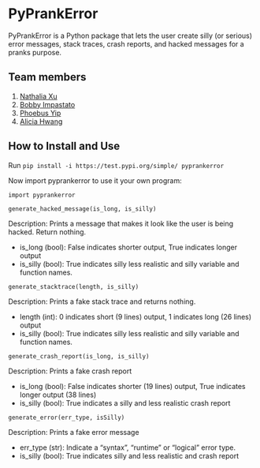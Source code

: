 # PyPrankError
PyPrankError is a Python package that lets the user create silly (or serious) error messages, stack traces, crash reports, and hacked messages for a pranks purpose.

## Team members
1. [Nathalia Xu](https://github.com/slurp-slurp)
2. [Bobby Impastato](https://github.com/bobbyimpastato)
3. [Phoebus Yip](https://github.com/phoebusyip)
4. [Alicia Hwang](https://github.com/a-j-hwang)

## How to Install and Use
Run `pip install -i https://test.pypi.org/simple/ pyprankerror`

Now import pyprankerror to use it your own program:

`import pyprankerror`

`generate_hacked_message(is_long, is_silly)`

Description: Prints a message that makes it look like the user is being hacked. Return nothing.
* is_long (bool): False indicates shorter output, True indicates longer output
* is_silly (bool): True indicates silly less realistic and silly variable and function names.

`generate_stacktrace(length, is_silly)`

Description: Prints a fake stack trace and returns nothing.
* length (int): 0 indicates short (9 lines) output, 1 indicates long (26 lines) output
* is_silly (bool): True indicates silly less realistic and silly variable and function names.


`generate_crash_report(is_long, is_silly)`

Description: Prints a fake crash report
* is_long (bool): False indicates shorter (19 lines) output, True indicates longer output (38 lines)
* is_silly (bool): True indicates a silly and less realistic crash report


`generate_error(err_type, isSilly)`

Description: Prints a fake error message

* err_type (str): Indicate a “syntax”, “runtime” or “logical” error type.
* is_silly (bool): True indicates silly and less realistic and crash report
